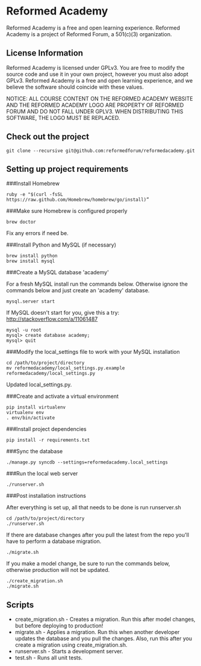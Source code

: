 Reformed Academy
======

Reformed Academy is a free and open learning experience.
Reformed Academy is a project of Reformed Forum, a 501(c)(3) organization.

License Information
---------------------------
Reformed Academy is licensed under GPLv3. You are free to modify the source code and
use it in your own project, however you must also adopt GPLv3. Reformed Academy is a free and open
learning experience, and we believe the software should coincide with these values.

NOTICE: ALL COURSE CONTENT ON THE REFORMED ACADEMY WEBSITE AND THE REFORMED ACADEMY LOGO ARE
PROPERTY OF REFORMED FORUM AND DO NOT FALL UNDER GPLV3. WHEN DISTRIBUTING THIS SOFTWARE,
THE LOGO MUST BE REPLACED.


Check out the project
---------------------------

    git clone --recursive git@github.com:reformedforum/reformedacademy.git

Setting up project requirements
-------------------------------

###Install Homebrew

    ruby -e "$(curl -fsSL https://raw.github.com/Homebrew/homebrew/go/install)”

###Make sure Homebrew is configured properly

    brew doctor

Fix any errors if need be.

###Install Python and MySQL (if necessary)

    brew install python
    brew install mysql

###Create a MySQL database 'academy'

For a fresh MySQL install run the commands below. Otherwise ignore the commands below and just create an 'academy' database.

    mysql.server start

If MySQL doesn't start for you, give this a try: http://stackoverflow.com/a/11061487

    mysql -u root
    mysql> create database academy;
    mysql> quit

###Modify the local_settings file to work with your MySQL installation

    cd /path/to/project/directory
    mv reformedacademy/local_settings.py.example reformedacademy/local_settings.py

Updated local_settings.py.

###Create and activate a virtual environment

    pip install virtualenv
    virtualenv env
    . env/bin/activate

###Install project dependencies

    pip install -r requirements.txt

###Sync the database

    ./manage.py syncdb --settings=reformedacademy.local_settings

###Run the local web server

    ./runserver.sh

###Post installation instructions

After everything is set up, all that needs to be done is run runserver.sh

    cd /path/to/project/directory
    ./runserver.sh

If there are database changes after you pull the latest from the repo you'll have to perform a database migration.

    ./migrate.sh

If you make a model change, be sure to run the commands below, otherwise production will not be updated.

    ./create_migration.sh
    ./migrate.sh

Scripts
-------------------------------

* create_migration.sh - Creates a migration. Run this after model changes, but before deploying to production!
* migrate.sh - Applies a migration. Run this when another developer updates the database and you pull the changes. Also, run this after you create a migration using create_migration.sh.
* runserver.sh - Starts a development server.
* test.sh - Runs all unit tests.
